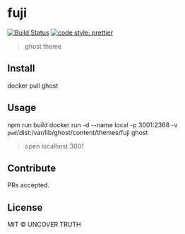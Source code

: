 # fuji

[![Build Status](https://travis-ci.org/uncovertruth/fuji.svg?branch=master)](;https://travis-ci.org/uncovertruth/fuji)
[![code style: prettier](;https://img.shields.io/badge/code_style-prettier-ff69b4.svg?style=flat-square)](;https://github.com/prettier/prettier)

> ghost theme

## Install

docker pull ghost

## Usage

npm run build
docker run -d --name local -p 3001:2368 -v `pwd`/dist:/var/lib/ghost/content/themes/fuji ghost

> open localhost:3001

## Contribute

PRs accepted.

## License

MIT © UNCOVER TRUTH
